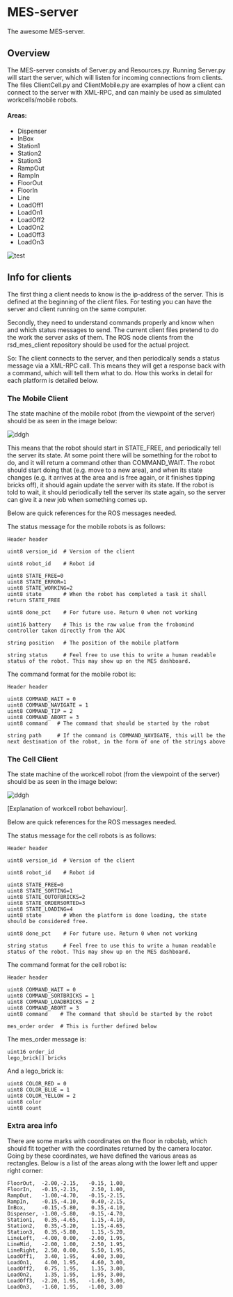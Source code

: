 MES-server
==========

The awesome MES-server.

## Overview

The MES-server consists of Server.py and Resources.py. Running Server.py will start the server, which will listen for incoming connections from clients. The files ClientCell.py and ClientMobile.py are examples of how a client can connect to the server with XML-RPC, and can mainly be used as simulated workcells/mobile robots.

#### Areas:
* Dispenser
* InBox
* Station1
* Station2
* Station3
* RampOut
* RampIn
* FloorOut
* FloorIn
* Line
* LoadOff1
* LoadOn1
* LoadOff2
* LoadOn2
* LoadOff3
* LoadOn3

![test](http://i.imgur.com/x0nrDWh.png?1 "Floor plan")

## Info for clients

The first thing a client needs to know is the ip-address of the server. This is defined at the beginning of the client files. For testing you can have the server and client running on the same computer.

Secondly, they need to understand commands properly and know when and which status messages to send. The current client files pretend to do the work the server asks of them. The ROS node clients from the rsd\_mes\_client repository should be used for the actual project.

So: The client connects to the server, and then periodically sends a status message via a XML-RPC call. This means they will get a response back with a command, which will tell them what to do. How this works in detail for each platform is detailed below.

### The Mobile Client

The state machine of the mobile robot (from the viewpoint of the server) should be as seen in the image below:

![ddgh](http://i.imgur.com/XdXQzcP.png "State machine for mobile robot")

This means that the robot should start in STATE\_FREE, and periodically tell the server its state. At some point there will be something for the robot to do, and it will return a command other than COMMAND\_WAIT. The robot should start doing that (e.g. move to a new area), and when its state changes (e.g. it arrives at the area and is free again, or it finishes tipping bricks off), it should again update the server with its state. If the robot is told to wait, it should periodically tell the server its state again, so the server can give it a new job when something comes up.

Below are quick references for the ROS messages needed.

The status message for the mobile robots is as follows:

```
Header header

uint8 version_id  # Version of the client

uint8 robot_id    # Robot id

uint8 STATE_FREE=0
uint8 STATE_ERROR=1
uint8 STATE_WORKING=2
uint8 state       # When the robot has completed a task it shall return STATE_FREE

uint8 done_pct    # For future use. Return 0 when not working

uint16 battery    # This is the raw value from the frobomind controller taken directly from the ADC

string position   # The position of the mobile platform

string status     # Feel free to use this to write a human readable status of the robot. This may show up on the MES dashboard.
```

The command format for the mobile robot is:

```
Header header

uint8 COMMAND_WAIT = 0
uint8 COMMAND_NAVIGATE = 1
uint8 COMMAND_TIP = 2
uint8 COMMAND_ABORT = 3
uint8 command   # The command that should be started by the robot

string path     # If the command is COMMAND_NAVIGATE, this will be the next destination of the robot, in the form of one of the strings above
```

### The Cell Client

The state machine of the workcell robot (from the viewpoint of the server) should be as seen in the image below:

![ddgh](http://i.imgur.com/Anqak4s.png "State machine for workcell robot")

[Explanation of workcell robot behaviour].

Below are quick references for the ROS messages needed.

The status message for the cell robots is as follows:

```
Header header

uint8 version_id  # Version of the client

uint8 robot_id    # Robot id

uint8 STATE_FREE=0
uint8 STATE_SORTING=1
uint8 STATE_OUTOFBRICKS=2
uint8 STATE_ORDERSORTED=3
uint8 STATE_LOADING=4
uint8 state       # When the platform is done loading, the state should be considered free.

uint8 done_pct    # For future use. Return 0 when not working

string status     # Feel free to use this to write a human readable status of the robot. This may show up on the MES dashboard.
```

The command format for the cell robot is:

```
Header header

uint8 COMMAND_WAIT = 0
uint8 COMMAND_SORTBRICKS = 1
uint8 COMMAND_LOADBRICKS = 2
uint8 COMMAND_ABORT = 3
uint8 command    # The command that should be started by the robot

mes_order order  # This is further defined below
```

The mes_order message is:

```
uint16 order_id
lego_brick[] bricks
```

And a lego_brick is:

```
uint8 COLOR_RED = 0
uint8 COLOR_BLUE = 1
uint8 COLOR_YELLOW = 2
uint8 color
uint8 count
```

### Extra area info

There are some marks with coordinates on the floor in robolab, which should fit together with the coordinates returned by the camera locator. Going by these coordinates, we have defined the various areas as rectangles. Below is a list of the areas along with the lower left and upper right corner:

```
FloorOut,  -2.00,-2.15,   -0.15, 1.00,
FloorIn,   -0.15,-2.15,    2.50, 1.00,
RampOut,   -1.00,-4.70,   -0.15,-2.15,
RampIn,    -0.15,-4.10,    0.40,-2.15,
InBox,     -0.15,-5.80,    0.35,-4.10,
Dispenser, -1.00,-5.80,   -0.15,-4.70,
Station1,   0.35,-4.65,    1.15,-4.10,
Station2,   0.35,-5.20,    1.15,-4.65,
Station3,   0.35,-5.80,    1.15,-5.20,
LineLeft,  -4.00, 0.00,   -2.00, 1.95,
LineMid,   -2.00, 1.00,    2.50, 1.95,
LineRight,  2.50, 0.00,    5.50, 1.95,
LoadOff1,   3.40, 1.95,    4.00, 3.00,
LoadOn1,    4.00, 1.95,    4.60, 3.00,
LoadOff2,   0.75, 1.95,    1.35, 3.00,
LoadOn2,    1.35, 1.95,    1.95, 3.00,
LoadOff3,  -2.20, 1.95,   -1.60, 3.00,
LoadOn3,   -1.60, 1.95,   -1.00, 3.00
```

